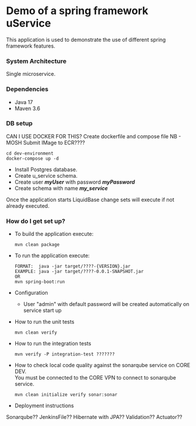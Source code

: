 # Demo of a spring framework uService

This application is used to demonstrate the use of different spring framework features.  

### System Architecture ###
Single microservice. 

### Dependencies ###
* Java 17
* Maven 3.6

### DB setup ### 
CAN I USE DOCKER FOR THIS? Create dockerfile and compose file NB - MOSH
Submit IMage to ECR????

```shell
cd dev-environment
docker-compose up -d 
```
* Install Postgres database.
* Create u_service schema.
* Create user <i><b>myUser</b></i> with password <i><b>myPassword</b></i>
* Create schema with name <i><b>my_service</b></i>

Once the application starts LiquidBase change sets will execute if not already executed.

### How do I get set up? ###

* To build the application execute:
    ```shell
    mvn clean package
    ```
* To run the application execute:
    ```shell
    FORMAT:  java -jar target/????-{VERSION}.jar
    EXAMPLE: java -jar target/????-0.0.1-SNAPSHOT.jar
    OR
    mvn spring-boot:run
    ```
* Configuration
    * User "admin" with default password will be created automatically on service start up

* How to run the unit tests
    ```shell
    mvn clean verify 
    ```
* How to run the integration tests
    ```shell
    mvn verify -P integration-test ???????
    ```
* How to check local code quality against the sonarqube service on CORE DEV.  
  You must be connected to the CORE VPN to connect to sonarqube service.
    ```shell
    mvn clean initialize verify sonar:sonar
    ```
* Deployment instructions


Sonarqube??
JenkinsFile??
Hibernate with JPA??
Validation??
Actuator??
